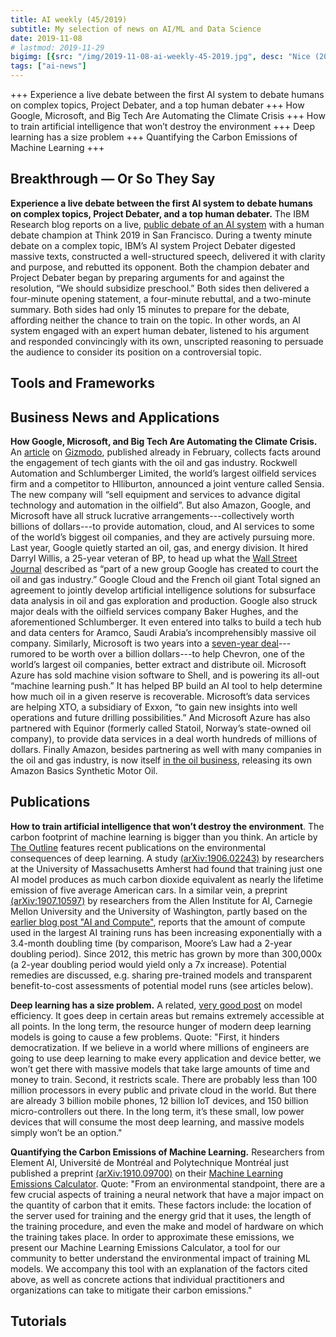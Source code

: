 ```yaml
---
title: AI weekly (45/2019)
subtitle: My selection of news on AI/ML and Data Science
date: 2019-11-08
# lastmod: 2019-11-29
bigimg: [{src: "/img/2019-11-08-ai-weekly-45-2019.jpg", desc: "Nice (2019)"}]
tags: ["ai-news"]
---
```


+++ Experience a live debate between the first AI system to debate humans on complex topics, Project Debater, and a top human debater +++ How Google, Microsoft, and Big Tech Are Automating the Climate Crisis +++ How to train artificial intelligence that won’t destroy the environment +++ Deep learning has a size problem +++ Quantifying the Carbon Emissions of Machine Learning +++


<!--more-->

## Breakthrough &mdash; Or So They Say

**Experience a live debate between the first AI system to debate humans on complex topics, Project Debater, and a top human debater.** The IBM Research blog reports on a live, [public debate of an AI system](https://www.ibm.com/blogs/research/2019/02/ai-debate-recap-think-2019/) with a human debate champion at Think 2019 in San Francisco. During a twenty minute debate on a complex topic, IBM’s AI system Project Debater digested massive texts, constructed a well-structured speech, delivered it with clarity and purpose, and rebutted its opponent. Both the champion debater and Project Debater began by preparing arguments for and against the resolution, “We should subsidize preschool.” Both sides then delivered a four-minute opening statement, a four-minute rebuttal, and a two-minute summary. Both sides had only 15 minutes to prepare for the debate, affording neither the chance to train on the topic. In other words, an AI system engaged with an expert human debater, listened to his argument and responded convincingly with its own, unscripted reasoning to persuade the audience to consider its position on a controversial topic.
 


## Tools and Frameworks

  


## Business News and Applications
 
**How Google, Microsoft, and Big Tech Are Automating the Climate Crisis.** An [article](https://gizmodo.com/how-google-microsoft-and-big-tech-are-automating-the-1832790799) on [Gizmodo](https://gizmodo.com/), published already in February, collects facts around the engagement of tech giants with the oil and gas industry. Rockwell Automation and Schlumberger Limited, the world’s largest oilfield services firm and a competitor to Hlliburton, announced a joint venture called Sensia. The new company will “sell equipment and services to advance digital technology and automation in the oilfield”. But also Amazon, Google, and Microsoft have all struck lucrative arrangements---collectively worth billions of dollars---to provide automation, cloud, and AI services to some of the world’s biggest oil companies, and they are actively pursuing more. Last year, Google quietly started an oil, gas, and energy division. It hired Darryl Willis, a 25-year veteran of BP, to head up what the [Wall Street Journal](https://www.wsj.com/articles/silicon-valley-courts-a-wary-oil-patch-1532424600) described as “part of a new group Google has created to court the oil and gas industry.” Google Cloud and the French oil giant Total signed an agreement to jointly develop artificial intelligence solutions for subsurface data analysis in oil and gas exploration and production. Google also struck major deals with the oilfield services company Baker Hughes, and the aforementioned Schlumberger. It even entered into talks to build a tech hub and data centers for Aramco, Saudi Arabia’s incomprehensibly massive oil company. Similarly, Microsoft is two years into a [seven-year deal](https://www.forbes.com/sites/alexkonrad/2017/10/30/chevron-partners-with-microsoft-in-cloud/)---rumored to be worth over a billion dollars---to help Chevron, one of the world’s largest oil companies, better extract and distribute oil. Microsoft Azure has sold machine vision software to Shell, and is powering its all-out “machine learning push.” It has helped BP build an AI tool to help determine how much oil in a given reserve is recoverable. Microsoft’s data services are helping XTO, a subsidiary of Exxon, “to gain new insights into well operations and future drilling possibilities.” And Microsoft Azure has also partnered with Equinor (formerly called Statoil, Norway’s state-owned oil company), to provide data services in a deal worth hundreds of millions of dollars. Finally Amazon, besides partnering as well with many companies in the oil and gas industry, is now itself [in the oil business](https://www.forbes.com/sites/brittainladd/2018/09/14/amazon-is-in-the-oil-business/#108684eb48f8), releasing its own Amazon Basics Synthetic Motor Oil.


## Publications

**How to train artificial intelligence that won’t destroy the environment**. The carbon footprint of machine learning is bigger than you think. An article by [The Outline](https://theoutline.com/post/8186/artificial-intelligence-destroy-environment?zd=1&zi=4ljijbfe) features recent publications on the environmental consequences of deep learning. A study [(arXiv:1906.02243)](https://arxiv.org/abs/1906.02243) by researchers  at the University of Massachusetts Amherst had found that training just one AI model produces as much carbon dioxide equivalent as nearly the lifetime emission of five average American cars. In a similar vein, a preprint [(arXiv:1907.10597)](https://arxiv.org/abs/1907.10597) by researchers from the Allen Institute for AI, Carnegie Mellon University and the University of Washington, partly based on the [earlier blog post "AI and Compute"](https://openai.com/blog/ai-and-compute/), reports that the amount of compute used in the largest AI training runs has been increasing exponentially with a 3.4-month doubling time (by comparison, Moore’s Law had a 2-year doubling period). Since 2012, this metric has grown by more than 300,000x (a 2-year doubling period would yield only a 7x increase). Potential remedies are discussed, e.g. sharing pre-trained models and transparent benefit-to-cost assessments of potential model runs (see articles below).


**Deep learning has a size problem.** A related, [very good post](https://heartbeat.fritz.ai/deep-learning-has-a-size-problem-ea601304cd8) on model efficiency. It goes deep in certain areas but remains extremely accessible at all points. In the long term, the resource hunger of modern deep learning models is going to cause a few problems. Quote: "First, it hinders democratization. If we believe in a world where millions of engineers are going to use deep learning to make every application and device better, we won’t get there with massive models that take large amounts of time and money to train. Second, it restricts scale. There are probably less than 100 million processors in every public and private cloud in the world. But there are already 3 billion mobile phones, 12 billion IoT devices, and 150 billion micro-controllers out there. In the long term, it’s these small, low power devices that will consume the most deep learning, and massive models simply won’t be an option."


**Quantifying the Carbon Emissions of Machine Learning.** Researchers from Element AI, Université de Montréal and Polytechnique Montréal just published a preprint [(arXiv:1910.09700)](https://arxiv.org/abs/1910.09700) on their [Machine Learning Emissions Calculator](https://mlco2.github.io/impact/). Quote: "From an environmental standpoint, there are a few crucial aspects of training a neural network that have a major impact on the quantity of carbon that it emits. These factors include: the location of the server used for training and the energy grid that it uses, the length of the training procedure, and even the make and model of hardware on which the training takes place. In order to approximate these emissions, we present our Machine Learning Emissions Calculator, a tool for our community to better understand the environmental impact of training ML models. We accompany this tool with an explanation of the factors cited above, as well as concrete actions that individual practitioners and organizations can take to mitigate their carbon emissions."



## Tutorials
 

